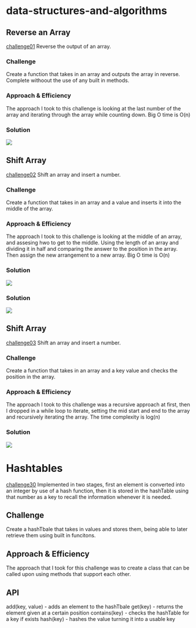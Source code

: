 # data-structures-and-algorithms

## Reverse an Array
<!-- Short summary or background information -->
[challenge01](code-challenges/array-reverse/array-reverse.js)
Reverse the output of an array.

### Challenge
<!-- Description of the challenge -->
Create a function that takes in an array and outputs the array in reverse. Complete withoout the use of any built in methods.

### Approach & Efficiency
<!-- What approach did you take? Why? What is the Big O space/time for this approach? -->
The approach I took to this challenge is looking at the last number of the array and iterating through the array while counting down. Big O time is O(n)

### Solution
<!-- Embedded whiteboard image -->
![](code-challenges/array-reverse/whiteboard_class_01.PNG)


## Shift Array
<!-- Short summary or background information -->
[challenge02](code-challenges/arrayShift/array-shift.js)
Shift an array and insert a number.

### Challenge
<!-- Description of the challenge -->
Create a function that takes in an array and a value and inserts it into the middle of the array.

### Approach & Efficiency
<!-- What approach did you take? Why? What is the Big O space/time for this approach? -->
The approach I took to this challenge is looking at the middle of an array, and assesing hwo to get to the middle. Using the length of an array and dividing it in half and comparing the answer to the position in the array. Then assign the new arrangement to a new array. Big O time is O(n)

### Solution
<!-- Embedded whiteboard image -->
![](assets/whiteboard_class_02.PNG)

### Solution
<!-- Embedded whiteboard image -->
![](code-challenges/array-reverse/whiteboard_class_01.PNG)


## Shift Array
<!-- Short summary or background information -->
[challenge03](code-challenges/arrayBinarySearch/array-binary-search.js)
Shift an array and insert a number.

### Challenge
<!-- Description of the challenge -->
Create a function that takes in an array and a key value and checks the position in the array.

### Approach & Efficiency
<!-- What approach did you take? Why? What is the Big O space/time for this approach? -->
The approach I took to this challenge was a recursive approach at first, then I dropped in a while loop to iterate, setting the mid start and end to the array and recursively iterating the array. The time complexity is log(n)

### Solution
<!-- Embedded whiteboard image -->
![](assets/whiteboard_class_03.PNG)


# Hashtables
<!-- Short summary or background information -->
[challenge30](code-challenges/hashTable/hashTable.js)
Implemented in two stages, first an element is converted into an integer by use of a hash function, then it is stored in the hashTable using that number as a key to recall the information whenever it is needed.

## Challenge
<!-- Description of the challenge -->
Create a hashTbale that takes in values and stores them, being able to later retrieve them using built in funcitons.

## Approach & Efficiency
<!-- What approach did you take? Why? What is the Big O space/time for this approach? -->
The approach that I took for this challenge was to create a class that can be called upon using methods that support each other.

## API
<!-- Description of each method publicly available in each of your hashtable -->
add(key, value) - adds an element to the hashTbale
get(key) - returns the element given at a certain position
contains(key) - checks the hashTable for a key if exists
hash(key) - hashes the value turning it into a usable key
